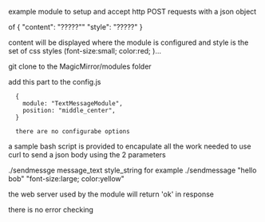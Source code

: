 example module to setup and accept http POST requests 
with a json object 

of 
{
	"content": "?????""
    "style": "?????"
}

content will be displayed where the module is configured
and style is the set of css styles (font-size:small; color:red; )...

git clone to the MagicMirror/modules folder

add this part to the config.js

      {
      	module: "TextMessageModule",
      	position: "middle_center",
      }

      there are no configurabe options

a sample bash script is provided to encapulate all the work needed to use curl to send a json body
using the 2 parameters

./sendmessge  message_text style_string
for example
./sendmessage "hello bob"  "font-size:large; color:yellow"

the web server used by the module will return 'ok' in response 

there is no error checking 
